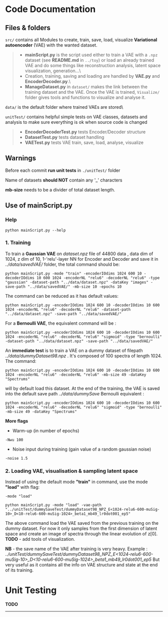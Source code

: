 # Code Documentation

## Files & folders
`src/` contains all Modules to create, train, save, load, visualize **Variational autoencoder** (VAE) with the wanted dataset.

   > * **mainScript.py** is the script used either to train a VAE with a `.npz` dataset (see **README.md** in `../toy`) or load an already trained VAE and do some things like reconstruction analysis, latent space visualization, generation...\
>* Creation, training, saving and loading are handled by **VAE.py** and **EncoderDecoder.py**.\
>* **ManageDataset.py** in `dataset/` makes the link between the training dataset and the VAE.
Once the VAE is trained, `Visualize/` folder gives tools and functions to visualize and analyse it.

`data/` is the default folder where trained VAEs are stored\

`unitTest/` contains helpful simple tests on VAE classes, datasets and analysis to make sure  everything is ok when source code is changed
>* **EncoderDecoderTest.py** tests Encoder/Decoder structure
>* **DatasetTest.py** tests dataset handling
>* **VAETest.py** tests VAE train, save, load, analyse, visualize

## Warnings
Before each commit **run unit tests** in `./unitTest/` folder

Name of datasets **should NOT** contain any '_' characters

**mb-size** needs to be a divider of total dataset length.

## Use of **mainScript.py**

### Help
```{r, engine='bash', count_lines}
python mainScript.py --help
```

### 1. Training
 To train a **Gaussian VAE** on *dataset.npz* file of  44800 data , data dim of 1024, z dim of 10, 1-'relu'-layer NN for Encoder and Decoder and save it in *../data/savedVAE/* folder, the total command should be:
```{r, engine='bash', count_lines}
python mainScript.py -mode "train" -encoderIOdims 1024 600 10 -decoderIOdims 10 600 1024 -encoderNL "relu6" -decoderNL "relu6" -type "gaussian" -dataset-path "../data/dataset.npz" -dataKey "images" -save-path "../data/savedVAE/" -mb-size 10 -epochs 10  
```
The command can be reduced as it has default values:

```{r, engine='bash', count_lines}
python mainScript.py -encoderIOdims 1024 600 10 -decoderIOdims 10 600 1024 -encoderNL "relu6" -decoderNL "relu6" -dataset-path "../data/dataset.npz" -save-path "../data/savedVAE/" 
```
 For a **Bernoulli VAE**, the equivalent command will be : 

```{r, engine='bash', count_lines}
python mainScript.py -encoderIOdims 1024 600 10 -decoderIOdims 10 600 1024 -encoderNL "relu6" -decoderNL "relu6" "sigmoid" -type "bernoulli" -dataset-path "../data/dataset.npz" -save-path "../data/savedVAE/" 
```

An **immediate test** is to train a VAE  on a dummy dataset of filepath *../data/dummyDataset98.npz* . It's composed of 100 spectra of length 1024. 
The command:
```{r, engine='bash', count_lines}
python mainScript.py -encoderIOdims 1024 600 10 -decoderIOdims 10 600 1024 -encoderNL "relu6" -decoderNL "relu6" -mb-size 49 -dataKey "Spectrums"
```
will by default load this dataset. At the end of the training, the VAE is saved into the default save path *../data/dummySave*
Bernoulli equivalent :
```{r, engine='bash', count_lines}
python mainScript.py -encoderIOdims 1024 600 10 -decoderIOdims 10 600 1024 -encoderNL "relu6" -decoderNL "relu6" "sigmoid" -type "bernoulli" -mb-size 49 -dataKey "Spectrums"
```
**More flags**
- Warm-up (in number of epochs)
```{r, engine='bash', count_lines}
-Nwu 100
```
- Noise input during training (gain value of a random gaussian noise)
```{r, engine='bash', count_lines}
-noise 1.5
```


### 2. Loading VAE, visualisation & sampling latent space
Instead of using the default mode **"train"** in command, use the mode **"load"** with flag:
```{r, engine='bash', count_lines}
-mode "load"
```
```{r, engine='bash', count_lines}
python mainScript.py -mode "load" -vae-path "../unitTest/dummySaveTest/dummyDataset98_NPZ_E<1024-relu6-600-muSig-10>_D<10-relu6-600-muSig-1024>_beta1_mb49_lr0dot001_ep5"
```
The above command load the VAE saved from the previous training on the dummy dataset. 
For now it only samples from the first dimension of latent space and create an image of spectra through the linear evolution of z[0].
**TODO** - add tools of visualization.

**NB** - the save name of the VAE after training is very heavy.
Example : *../unitTest/dummySaveTest/dummyDataset98_NPZ_E<1024-relu6-600-muSig-10>_D<10-relu6-600-muSig-1024>_beta1_mb49_lr0dot001_ep5*
But very useful as it contains all the info on VAE structure and state at the end of its training.

# **Unit Testing**
**TODO**

---








